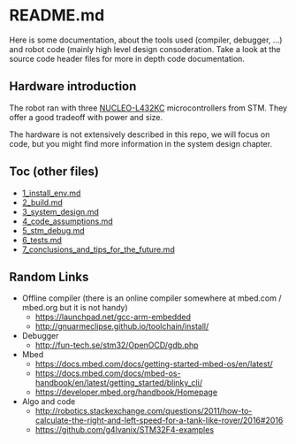
# README.md

Here is some documentation, about the tools used (compiler, debugger, ...) and robot code (mainly high level design consoderation.
Take a look at the source code header files for more in depth code documentation.

## Hardware introduction


The robot ran with three [NUCLEO-L432KC](http://www.st.com/en/evaluation-tools/nucleo-l432kc.html) microcontrollers from STM. They offer a good tradeoff with power and size.

The hardware is not extensively described in this repo, we will focus on code, but you might find more information in the system design chapter.


## Toc (other files)

* [1_install_env.md](1_install_env.md)
* [2_build.md](2_build.md)
* [3_system_design.md](3_system_design.md)
* [4_code_assumptions.md](4_code_assumptions.md)
* [5_stm_debug.md](5_stm_debug.md)
* [6_tests.md](6_tests.md)
* [7_conclusions_and_tips_for_the_future.md](7_conclusions_and_tips_for_the_future.md)


## Random Links

* Offline compiler (there is an online compiler somewhere at mbed.com / mbed.org but it is not handy)
    * https://launchpad.net/gcc-arm-embedded
    * http://gnuarmeclipse.github.io/toolchain/install/
* Debugger
    * http://fun-tech.se/stm32/OpenOCD/gdb.php
* Mbed
    * https://docs.mbed.com/docs/getting-started-mbed-os/en/latest/
    * https://docs.mbed.com/docs/mbed-os-handbook/en/latest/getting_started/blinky_cli/
    * https://developer.mbed.org/handbook/Homepage
* Algo and code
    * http://robotics.stackexchange.com/questions/2011/how-to-calculate-the-right-and-left-speed-for-a-tank-like-rover/2016#2016
    * https://github.com/g4lvanix/STM32F4-examples

